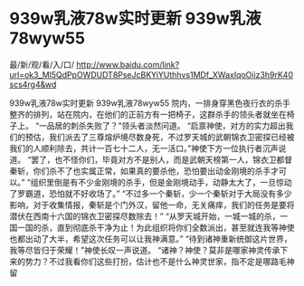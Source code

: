 # 939w乳液78w实时更新 939w乳液78wyw55

最/新/观/看/入/口/ http://www.baidu.com/link?url=ok3_Ml5QdPpOWDUDT8PseJcBKYiYUthhvs1MDf_XWaxIqoOiiz3h9rK40scs4rg4&wd

939w乳液78w实时更新 939w乳液78wyw55
 院内，一排身穿黑色夜行衣的杀手整齐的排列，站在院内，在他们的正前方有一把椅子，这群杀手的领头者就坐在椅子上。
    “一品居的刺杀失败了？”领头者淡然问道。
    “启禀神使，对方的实力超出我们的预估，我们派去了三尊熔炉境尽数身死，不过罗天城的武朝锦衣卫密探已经被我们的人顺利除去，共计一百七十二人，无一活口。”神使下方一位执行者沉声说道。
    “罢了，也不怪你们，毕竟对方不是别人，而是武朝天榜第一人，锦衣卫都督秦斩，你们杀不了也实属正常，如果真的要杀他，恐怕要出动金刚境的杀手才可以。”
    “组织里倒是有不少金刚境的杀手，但是金刚境动手，动静太大了，一旦惊动了罗霸道，恐怕就不好收场了。”
    “不过多一个秦斩，少一个秦斩对于大局没有多少影响，对于收集情报，秦斩是个门外汉，留他一命，无关痛痒，我们的任务是要将潜伏在西南十六国的锦衣卫密探尽数除去！”
    “从罗天城开始，一城一城的杀，一国一国的杀，直到彻底杀干净为止！为此组织将你们全数派出，甚至就连我等神使也都出动了大半，希望这次任务可以让我神满意。”
    “待到诸神重新统御这片世界，我等尽皆归于荣耀！”神使长叹一声说道。
    “诸神？神使？莫非是哪家神灵传承下来的势力？不过我看你们这些打扮，估计也不是什么神灵世家，指不定是哪路毛神留
